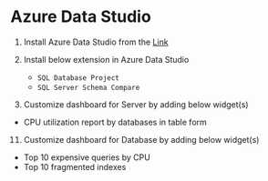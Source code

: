 # Azure Data Studio

1. Install Azure Data Studio from the [Link](https://docs.microsoft.com/en-us/sql/azure-data-studio/download-azure-data-studio?view=sql-server-ver15)

2. Install below extension in Azure Data Studio
   * `SQL Database Project`
   * `SQL Server Schema Compare`

10. Customize dashboard for Server by adding below widget(s)
  * CPU utilization report by databases in table form
  
11. Customize dashboard for Database by adding below widget(s)
  * Top 10 expensive queries by CPU
  * Top 10 fragmented indexes
